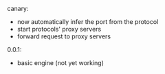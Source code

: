 canary:

  - now automatically infer the port from the protocol
  - start protocols' proxy servers
  - forward request to proxy servers

0.0.1:

  - basic engine (not yet working)
